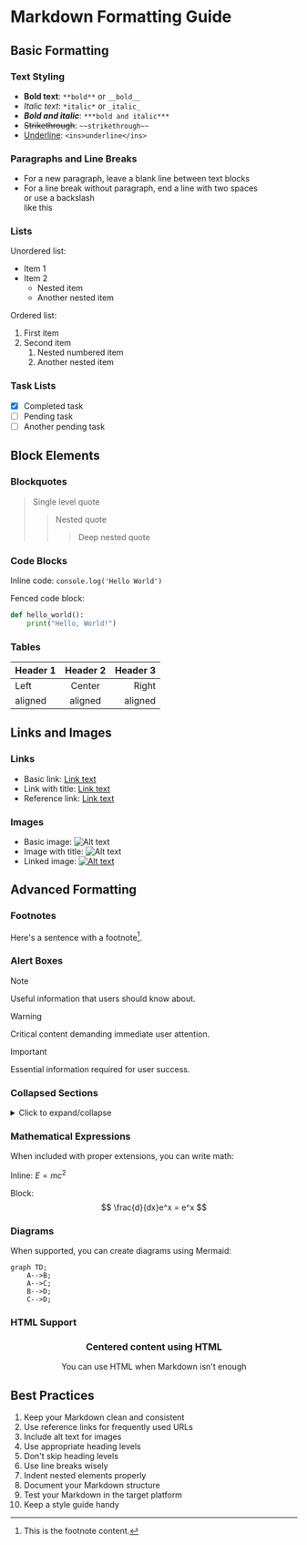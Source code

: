 # Markdown Formatting Guide

## Basic Formatting

### Text Styling

- **Bold text**: `**bold**` or `__bold__`
- *Italic text*: `*italic*` or `_italic_`
- ***Bold and italic***: `***bold and italic***`
- ~~Strikethrough~~: `~~strikethrough~~`
- <ins>Underline</ins>: `<ins>underline</ins>`

### Paragraphs and Line Breaks

- For a new paragraph, leave a blank line between text blocks
- For a line break without paragraph, end a line with two spaces  
  or use a backslash\
  like this

### Lists

Unordered list:
- Item 1
- Item 2
  - Nested item
  - Another nested item

Ordered list:
1. First item
2. Second item
   1. Nested numbered item
   2. Another nested item

### Task Lists

- [x] Completed task
- [ ] Pending task
- [ ] Another pending task

## Block Elements

### Blockquotes

> Single level quote
>> Nested quote
>>> Deep nested quote

### Code Blocks

Inline code: `console.log('Hello World')`

Fenced code block:
```python
def hello_world():
    print("Hello, World!")
```

### Tables

| Header 1 | Header 2 | Header 3 |
|----------|:--------:|---------:|
| Left     | Center   | Right    |
| aligned  | aligned  | aligned  |

## Links and Images

### Links

- Basic link: [Link text](https://example.com)
- Link with title: [Link text](https://example.com "Title text")
- Reference link: [Link text][reference]

[reference]: https://example.com

### Images

- Basic image: ![Alt text](image.jpg)
- Image with title: ![Alt text](image.jpg "Image title")
- Linked image: [![Alt text](image.jpg)](https://example.com)

## Advanced Formatting

### Footnotes

Here's a sentence with a footnote[^1].

[^1]: This is the footnote content.

### Alert Boxes

> [!NOTE]
> Useful information that users should know about.

> [!WARNING]
> Critical content demanding immediate user attention.

> [!IMPORTANT]
> Essential information required for user success.

### Collapsed Sections

<details>
<summary>Click to expand/collapse</summary>

This content is hidden until expanded.
</details>

### Mathematical Expressions

When included with proper extensions, you can write math:

Inline: $E = mc^2$

Block:
$$
\frac{d}{dx}e^x = e^x
$$

### Diagrams

When supported, you can create diagrams using Mermaid:

```mermaid
graph TD;
    A-->B;
    A-->C;
    B-->D;
    C-->D;
```

### HTML Support

<div align="center">
  <h3>Centered content using HTML</h3>
  <p>You can use HTML when Markdown isn't enough</p>
</div>

## Best Practices

1. Keep your Markdown clean and consistent
2. Use reference links for frequently used URLs
3. Include alt text for images
4. Use appropriate heading levels
5. Don't skip heading levels
6. Use line breaks wisely
7. Indent nested elements properly
8. Document your Markdown structure
9. Test your Markdown in the target platform
10. Keep a style guide handy
